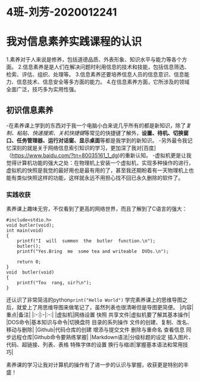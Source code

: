 # 4班-刘芳-2020012241
# 我对信息素养实践课程的认识 
1.素养对于人来说是修养，包括道德品质、外表形象、知识水平与能力等各个方面。
2.信息素养是是人们在解决问题时利用信息的技术和技能，包括信息筛选、检索、评估、组织、处理等。
3.信息素养还要培养信息人员的信息意识、信息能力、信息技术、信息安全等多方面的能力。
4.在信息素养方面，它所涉及的领域全面广泛，技巧多为实用性强。
## 初识信息素养  
-在素养课上学到的东西对于我一个电脑小白来说几乎所有的都是新知识，除了*复制、粘贴、快速搜索、关机快捷键*等常见的快捷键了解外，**设置、待机、切换窗口、任务管理器、运行对话窗、显示桌面**等都是我学到的新知识。
-另外最令我记忆深刻的就是关于网络信息索引知识的学习，更加深了我对[百度]（https://www.baidu.com/?tn=80035161_1_dg)的重新认知。
-虚拟机更是让我觉得计算机功能的强大之处：在物理机上安装一个虚拟机，实现多种操作的进行，虚拟机的快照是我觉的最好用也是最有用的了，甚至我还期盼着有一天物理机上也能有类似快照这样的功能，这样就永远不用担心找不回已永久删除的软件了。
### 实践收获
素养课上趣味无穷，不仅看到了更高的网络世界，而且了解到了C语言的强大：
```
#include<stdio.h>
void butler(void);
int main(void)
{
	printf("I  will  summon  the  butler  function.\n");
	butler();
	printf("Yes.Bring  me  some tea and writeable  DVDs.\n");

	return 0;
}
void  butler(void)
{
	printf("Tou  rang, sir?\n");
}
```
还认识了非常简洁的python`print("Hello World")`
学完素养课上的思维导图之后，就爱上了用思维导图来做笔记了，虽然列表也很清晰但是导图更简便。
|内容|重点|备注|
|:-:|:-|:-:|
|虚拟机|网络设置 快照 共享文件|虚拟机要了解其基本操作|
|DOS命令|基本知识与命令|切换盘符 目录的系列操作 文件的创建、复制、改名、移动与删除|
|Github|代码仓库的创建 增添与提交文件 删除与重命名 查看信息 同步远程仓库|Github命令要熟练掌握|
|Markdown语法|分级标题的设定 插入图片、代码、超链接、列表、表格 特殊字体的设置 换行与缩进|掌握基本语法和常用技巧|

素养课的学习让我对计算机的操作有了进一步的认识与掌握，收获更是特别的丰盛！
